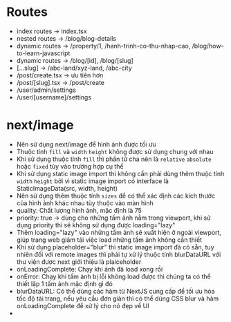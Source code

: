 # Routes

-   index routes -> index.tsx
-   nested routes -> /blog/blog-details
-   dynamic routes -> /property/1, /hanh-trinh-co-thu-nhap-cao, /blog/how-to-learn-javascript
-   dynamic routes -> /blog/[id], /blog/[slug]
-   [...slug] -> /abc-land/xyz-land, /abc-city
-   /post/create.tsx -> ưu tiên hơn
-   /post/[slug].tsx -> /post/create
-   /user/admin/settings
-   /user/[username]/settings

# next/image

-   Nên sử dụng next/image để hình ảnh được tối ưu
-   Thuộc tính `fill` và `width` `height` không được sử dụng chung với nhau
-   Khi sử dụng thuộc tính `fill` thì phần tử cha nên là `relative` `absolute` hoặc `fixed` tùy vào trường hợp cụ thể
-   Khi sử dụng static image import thì không cần phải dùng thêm thuộc tính `width` `height` bởi vì static image import có interface là StaticImageData(src, width, height)
-   Nên sử dụng thêm thuộc tính `sizes` để có thể xác định các kích thước của hình ảnh khác nhau tùy thuộc vào màn hình
-   quality: Chất lượng hình ảnh, mặc định là 75
-   priority: true -> dùng cho những tấm ảnh nằm trong viewport, khi sử dụng priority thì sẽ không sử dụng được loading="lazy"
-   Thêm loading="lazy" vào những tấm ảnh sẽ xuất hiện ở ngoài viewport, giúp trang web giảm tải việc load những tấm ảnh không cần thiết
-   Khi sử dụng placeholder="blur" thì static image import đã có sẵn, tuy nhiên đối với remote images thì phải tự xử lý thuộc tính blurDataURL với thư viện được next giới thiệu là plaiceholder
-   onLoadingComplete: Chạy khi ảnh đã load xong rồi
-   onError: Chạy khi tấm ảnh bị lỗi không load được thì chúng ta có thể thiết lập 1 tấm ảnh mặc định gì đó
-   blurDataURL: Có thể dùng các hàm từ NextJS cung cấp để tối ưu hóa tốc độ tải trang, nếu yêu cầu đơn giản thì có thể dùng CSS blur và hàm onLoadingComplete để xử lý cho nó đẹp về UI
-
